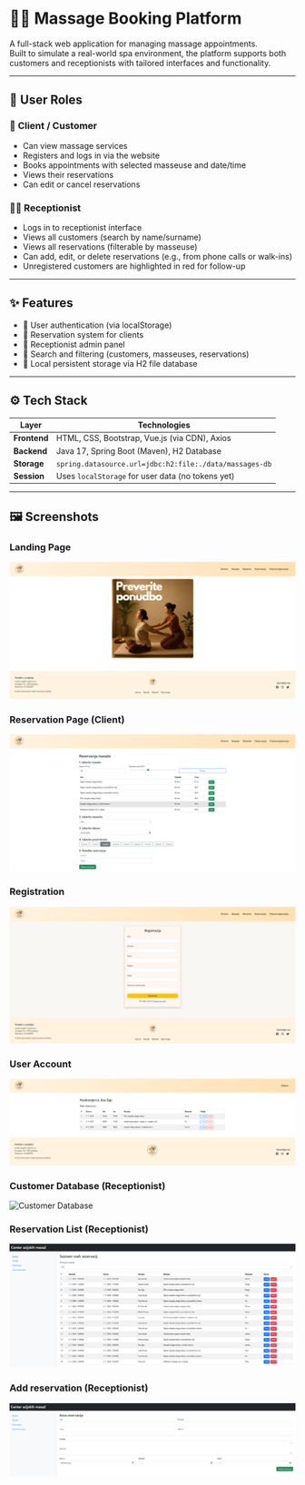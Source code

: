 # 🧘‍♀️ Massage Booking Platform

A full-stack web application for managing massage appointments.  
Built to simulate a real-world spa environment, the platform supports both customers and receptionists with tailored interfaces and functionality.

---

## 👥 User Roles

### 👤 **Client / Customer**
- Can view massage services
- Registers and logs in via the website
- Books appointments with selected masseuse and date/time
- Views their reservations
- Can edit or cancel reservations

### 🧑‍💼 **Receptionist**
- Logs in to receptionist interface
- Views all customers (search by name/surname)
- Views all reservations (filterable by masseuse)
- Can add, edit, or delete reservations (e.g., from phone calls or walk-ins)
- Unregistered customers are highlighted in red for follow-up

---

## ✨ Features

- 🔐 User authentication (via localStorage)
- 🧘 Reservation system for clients
- 👥 Receptionist admin panel
- 🔎 Search and filtering (customers, masseuses, reservations)
- 📂 Local persistent storage via H2 file database

---

## ⚙️ Tech Stack

| Layer       | Technologies                          |
|-------------|----------------------------------------|
| **Frontend**| HTML, CSS, Bootstrap, Vue.js (via CDN), Axios |
| **Backend** | Java 17, Spring Boot (Maven), H2 Database |
| **Storage** | `spring.datasource.url=jdbc:h2:file:./data/massages-db` |
| **Session** | Uses `localStorage` for user data (no tokens yet) |

---

## 🖼️ Screenshots

### Landing Page
![Landing Page](assets/landing-page.png)

### Reservation Page (Client)
![Reservation](assets/reservation.png)

### Registration
![Registration](assets/registration.png)

### User Account
![User Account](assets/user-account.png)

### Customer Database (Receptionist)
![Customer Database](assets/customer-database-panel.png)

### Reservation List (Receptionist)
![Reservation List](assets/reservation-list.png)

### Add reservation (Receptionist)
![Add reservation](assets/add-reservation.png)


